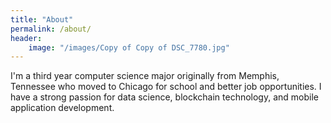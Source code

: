 ```yaml
---
title: "About"
permalink: /about/
header: 
    image: "/images/Copy of Copy of DSC_7780.jpg"
---
```

I'm a third year computer science major originally from Memphis, Tennessee who moved to Chicago for school and better job opportunities. I have a strong passion for data science, blockchain technology, and mobile application development. 